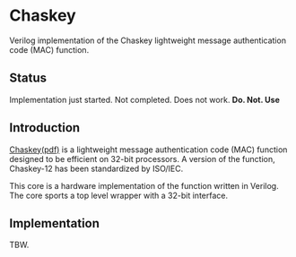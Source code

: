 # Chaskey
Verilog implementation of the Chaskey lightweight message authentication code (MAC) function.


## Status
Implementation just started. Not completed. Does not work.
**Do. Not. Use**


## Introduction
[Chaskey(pdf)](https://eprint.iacr.org/2014/386.pdf) is a lightweight
message authentication code (MAC) function designed to be efficient on
32-bit processors. A version of the function, Chaskey-12 has been
standardized by ISO/IEC.

This core is a hardware implementation of the function written in
Verilog. The core sports a top level wrapper with a 32-bit interface.


## Implementation
TBW.
